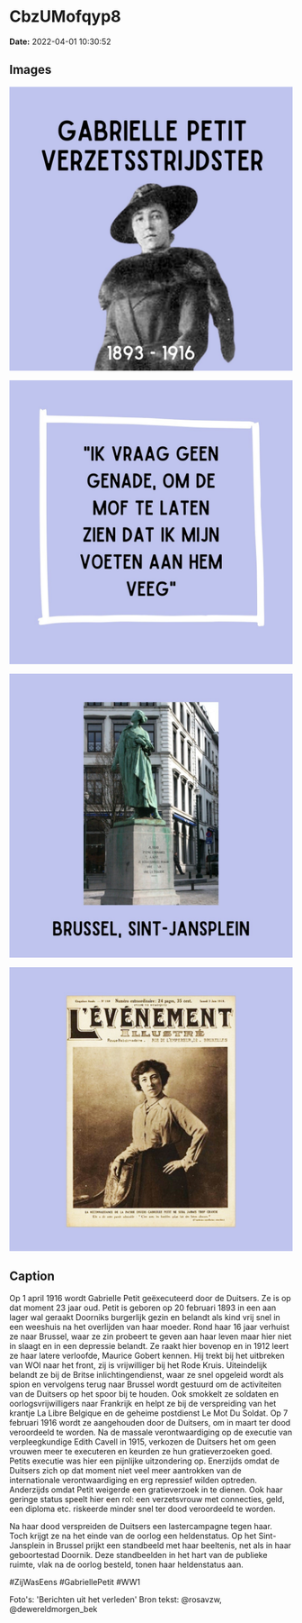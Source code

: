 # CbzUMofqyp8

**Date:** 2022-04-01 10:30:52

## Images

![Image](../images_posts_json/CbzUMofqyp8_0.jpg)

![Image](../images_posts_json/CbzUMofqyp8_1.jpg)

![Image](../images_posts_json/CbzUMofqyp8_2.jpg)

![Image](../images_posts_json/CbzUMofqyp8_3.jpg)

## Caption

Op 1 april 1916 wordt Gabrielle Petit geëxecuteerd door de Duitsers. Ze is op dat moment 23 jaar oud. Petit is geboren op 20 februari 1893 in een aan lager wal geraakt Doorniks burgerlijk gezin en belandt als kind vrij snel in een weeshuis na het overlijden van haar moeder. Rond haar 16 jaar verhuist ze naar Brussel, waar ze zin probeert te geven aan haar leven maar hier niet in slaagt en in een depressie belandt. Ze raakt hier bovenop en in 1912 leert ze haar latere verloofde, Maurice Gobert kennen. Hij trekt bij het uitbreken van WOI naar het front, zij is vrijwilliger bij het Rode Kruis. Uiteindelijk belandt ze bij de Britse inlichtingendienst, waar ze snel opgeleid wordt als spion en vervolgens terug naar Brussel wordt gestuurd om de activiteiten van de Duitsers op het spoor bij te houden. Ook smokkelt ze soldaten en oorlogsvrijwilligers naar Frankrijk en helpt ze bij de verspreiding van het krantje La Libre Belgique en de geheime postdienst Le Mot Du Soldat. Op 7 februari 1916 wordt ze aangehouden door de Duitsers, om in maart ter dood veroordeeld te worden. Na de massale verontwaardiging op de executie van verpleegkundige Edith Cavell in 1915, verkozen de Duitsers het om geen vrouwen meer te executeren en keurden ze hun gratieverzoeken goed. Petits executie was hier een pijnlijke uitzondering op. Enerzijds omdat de Duitsers zich op dat moment niet veel meer aantrokken van de internationale verontwaardiging en erg repressief wilden optreden. Anderzijds omdat Petit weigerde een gratieverzoek in te dienen. Ook haar geringe status speelt hier een rol: een verzetsvrouw met connecties, geld, een diploma etc. riskeerde minder snel ter dood veroordeeld te worden. 

Na haar dood verspreiden de Duitsers een lastercampagne tegen haar. Toch krijgt ze na het einde van de oorlog een heldenstatus. Op het Sint-Jansplein in Brussel prijkt een standbeeld met haar beeltenis, net als in haar geboortestad Doornik. Deze standbeelden in het hart van de publieke ruimte, vlak na de oorlog besteld, tonen haar heldenstatus aan.

#ZijWasEens #GabriellePetit #WW1

Foto's: 'Berichten uit het verleden'
Bron tekst: @rosavzw, @dewereldmorgen_bek

